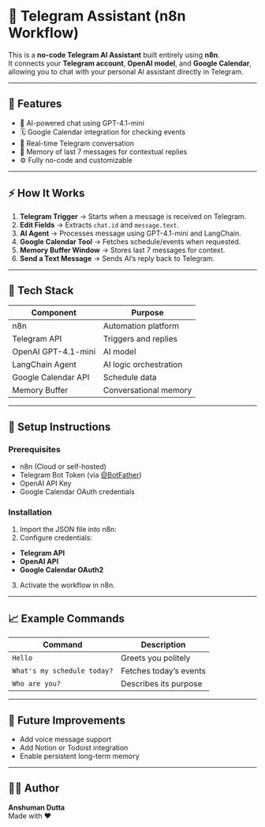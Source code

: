 # 🤖 Telegram Assistant (n8n Workflow)

This is a **no-code Telegram AI Assistant** built entirely using **n8n**.  
It connects your **Telegram account**, **OpenAI model**, and **Google Calendar**, allowing you to chat with your personal AI assistant directly in Telegram.

---

## 🧩 Features

- 🧠 AI-powered chat using GPT-4.1-mini  
- 🗓️ Google Calendar integration for checking events  
- 💬 Real-time Telegram conversation  
- 🧏 Memory of last 7 messages for contextual replies  
- ⚙️ Fully no-code and customizable  

---

## ⚡ How It Works

1. **Telegram Trigger** → Starts when a message is received on Telegram.  
2. **Edit Fields** → Extracts `chat.id` and `message.text`.  
3. **AI Agent** → Processes message using GPT-4.1-mini and LangChain.  
4. **Google Calendar Tool** → Fetches schedule/events when requested.  
5. **Memory Buffer Window** → Stores last 7 messages for context.  
6. **Send a Text Message** → Sends AI’s reply back to Telegram.

---

## 🧠 Tech Stack

| Component | Purpose |
|------------|----------|
| n8n | Automation platform |
| Telegram API | Triggers and replies |
| OpenAI GPT-4.1-mini | AI model |
| LangChain Agent | AI logic orchestration |
| Google Calendar API | Schedule data |
| Memory Buffer | Conversational memory |

---

## 🧰 Setup Instructions

### Prerequisites
- n8n (Cloud or self-hosted)
- Telegram Bot Token (via [@BotFather](https://t.me/BotFather))
- OpenAI API Key
- Google Calendar OAuth credentials

### Installation
1. Import the JSON file into n8n:
2. Configure credentials:
- **Telegram API**
- **OpenAI API**
- **Google Calendar OAuth2**

3. Activate the workflow in n8n.
---

## 📈 Example Commands

| Command | Description |
|----------|--------------|
| `Hello` | Greets you politely |
| `What's my schedule today?` | Fetches today’s events |
| `Who are you?` | Describes its purpose |

---

## 🚀 Future Improvements

- Add voice message support  
- Add Notion or Todoist integration  
- Enable persistent long-term memory  

---

## 🧑‍💻 Author

**Anshuman Dutta**  
Made with ❤️ 

